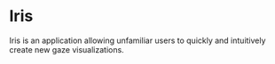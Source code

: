 # Iris
Iris is an application allowing unfamiliar users to quickly and intuitively create new gaze visualizations.
